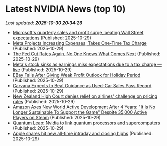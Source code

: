 # Latest NVIDIA News (top 10)
_Last updated: **2025-10-30 20:34:26**_

- [Microsoft's quarterly sales and profit surge, beating Wall Street expectations](https://abcnews.go.com/Technology/wireStory/microsofts-quarterly-sales-profit-surge-beating-wall-street-126994626) (Published: 2025-10-29)
- [Meta Projects Increasing Expenses; Takes One-Time Tax Charge](https://biztoc.com/x/6d5cd329245fc09c) (Published: 2025-10-29)
- [The Fed Cut Rates Again. No One Knows What Comes Next](https://biztoc.com/x/9c20eae061bfc8b2) (Published: 2025-10-29)
- [Meta's stock sinks as earnings miss expectations due to a tax charge — live](https://biztoc.com/x/b037f5fcb98e8300) (Published: 2025-10-29)
- [EBay Falls After Giving Weak Profit Outlook for Holiday Period](https://biztoc.com/x/b24034fa4526f1b9) (Published: 2025-10-29)
- [Carvana Expects to Beat Guidance as Used-Car Sales Pass Record](https://biztoc.com/x/30c0db0ef43ce08f) (Published: 2025-10-29)
- [New Zealand High Court denies relief on airlines' challenge on pricing rules](https://biztoc.com/x/7d4cdb80bb4c0ee3) (Published: 2025-10-29)
- [Amazon Axes New World Active Development After 4 Years: "It Is No Longer Sustainable To Support the Game" Despite 35,000 Active Players on Steam](https://www.techpowerup.com/342399/amazon-axes-new-world-active-development-after-4-years-it-is-no-longer-sustainable-to-support-the-game-despite-35-000-active-players-on-steam) (Published: 2025-10-29)
- [Quantum Leap: Nvidia to link quantum processors and supercomputers](https://thefly.com/permalinks/entry.php/id4224578/LAES;RGTI;NVDA;IONQ;QBTS;QUBT;QSI-Quantum-Leap-Nvidia-to-link-quantum-processors-and-supercomputers) (Published: 2025-10-29)
- [Apple shares hit new all-time intraday and closing highs](https://macdailynews.com/2025/10/29/apple-shares-hit-new-all-time-intraday-and-closing-highs-251029/) (Published: 2025-10-29)
